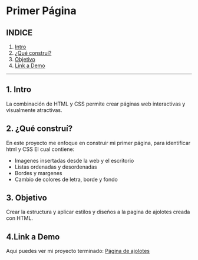 # Primer Página

## **INDICE** ##

1. [Intro](#)
2. [¿Qué construí?](#)
3. [Objetivo](#)
4. [Link a Demo](#)

****
## 1. Intro
La combinación de HTML y CSS permite crear páginas web interactivas y visualmente atractivas. 

## 2. ¿Qué construí?
En este proyecto me enfoque en construir mi primer página, para identificar html y CSS
El cual contiene:
* Imagenes insertadas desde la web y el escritorio
* Listas ordenadas y desordenadas
* Bordes y margenes
* Cambio de colores de letra, borde y fondo

## 3. Objetivo
 Crear la estructura y aplicar estilos y diseños a la pagina de ajolotes creada con HTML. 

## 4.Link a Demo
Aqui puedes ver mi proyecto terminado: [Página de ajolotes](#)
